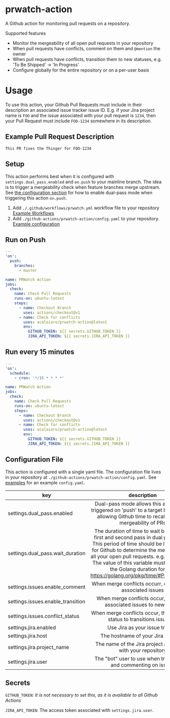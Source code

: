 # prwatch-action

A Github action for monitoring pull requests on a repository.

Supported features
- Monitor the mergeability of all open pull requests in your repository
- When pull requests have conflicts, comment on them and `@mention` the owner
- When pull requests have conflicts, transition them to new statuses, e.g. 'To Be Shipped' -> 'In Progress'
- Configure globally for the entire repository or on a per-user basis

# Usage

To use this action, your Github Pull Requests must include in their description an associated issue tracker issue ID.
E.g. if your Jira project name is `FOO` and the issue associated with your pull request is `1234`, then your Pull
Request must include `FOO-1234` somewhere in its description.

## Example Pull Request Description
```
This PR fixes the Thinger for FOO-1234
```

## Setup

This action performs best when it is configured with `settings.dual_pass.enabled` and `on.push` to your mainline branch.
The idea is to trigger a mergeability check when feature branches merge upstream. See [the configuration
section](#configuration_file) for how to enable dual-pass mode when triggering this action `on.push`.

1. Add `./.github/workflows/prwatch.yml` workflow file to your repository [Example
   Workflows](https://github.com/acaloiaro/prwatch-action/tree/master/examples/workflows)
2. Add `./github-actions/prwatch-action/config.yaml` to your repository. [Example
   configuration](https://github.com/acaloiaro/prwatch-action/tree/master/examples/config.yaml)

## Run on Push 
```yaml
---
'on':
  push:
    branches:
      - master

name: PRWatch Action
jobs:
  check:
    name: Check Pull Requests
    runs-on: ubuntu-latest
    steps:
      - name: Checkout Branch
        uses: actions/checkout@v1
      - name: Check for conflicts
        uses: acaloiaro/prwatch-action@latest
        env:
          GITHUB_TOKEN: ${{ secrets.GITHUB_TOKEN }}
          JIRA_API_TOKEN: ${{ secrets.JIRA_API_TOKEN }}
```

## Run every 15 minutes
```yaml
---
'on':
  schedule:
    - cron: '*/15 * * * *'

name: PRWatch Action
jobs:
  check:
    name: Check Pull Requests
    runs-on: ubuntu-latest
    steps:
      - name: Checkout Branch
        uses: actions/checkout@v1
      - name: Check for conflicts
        uses: acaloiaro/prwatch-action@latest
        env:
          GITHUB_TOKEN: ${{ secrets.GITHUB_TOKEN }}
          JIRA_API_TOKEN: ${{ secrets.JIRA_API_TOKEN }}
```

## <a name="configuration_file"></a>Configuration File

This action is configured with a single yaml file. The configuration file lives in your repository at
`./github-actions/prwatch-action/config.yaml`. See [examples](https://github.com/acaloiaro/prwatch-action/tree/master/examples) for an example `config.yaml`.

| key           | description                                                       | type | default |
| ------------- |:-----------------------------------------------------------------:|:----:|:--------|
| settings.dual_pass.enabled  | Dual-pass mode allows this action to be triggered on 'push' to a target branch while allowing Github time to recalculate the mergeability of PRs | bool | true |
| settings.dual_pass.wait_duration | The duration of time to wait between the first and second pass in dual pass mode. This period of time should be long enough for Github to determine the mergeability of all your open pull requests. e.g. `1m30s`. Note: The value of this variable must conform to the Golang duration format: https://golang.org/pkg/time/#ParseDuration | time | 60s |
| settings.issues.enable_comment | When merge conflicts occurr, comment on associated issues | bool | true |
| settings.issues.enable_transition | When merge conflicts occur, transition associated issues to new status | bool | true |
| settings.issues.conflict_status | When merge conflicts occur, the new issue status to transitions issues to | string | |
| settings.jira.enabled | Use Jira as your issue tracker | bool | true |
| settings.jira.host | The hostname of your Jira instance | string | |
| settings.jira.project_name | The name of the Jira project associated with your repository | string | |
| settings.jira.user | The "bot" user to use when transitioning and commenting on issues | string | |

## Secrets
`GITHUB_TOKEN`: _It is not necessary to set this, as it is available to all Github Actions_

`JIRA_API_TOKEN`: The access token associated with `settings.jira.user`.
